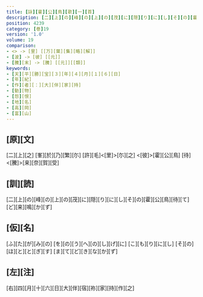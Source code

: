 ```yaml
---
title: [詠][霍][公][鳥][歌][一][首]
description: [二][上][の][峰][の][上][の][茂][に][隠][り][に][し][そ][の][霍][公][鳥][待][て][ど][来][鳴][か][ず]
position: 4239
category: [巻]19
version: '1.0'
volume: 19
comparison:
- <> -> [里] [[万][葉][集][略][解]]
- [波] -> [彼] [[元]]
- [騰][末] -> [騰] [[元]][[類]]
keywords:
- [天][平][勝][宝][３][年][４][月][１][６][日]
- [年][紀]
- [作][者][：][大][伴][家][持]
- [動][物]
- [怨][恨]
- [地][名]
- [高][岡]
- [富][山]
---
```


## [原][文]

[二][上][之] [峯][於][乃][繁][尓] [許][毛]<[里]>[尓][之] <[彼]>[霍][公][鳥] [待]<[騰]>[来][奈][賀][受]

## [訓][読]

[二][上][の][峰][の][上][の][茂][に][隠][り][に][し][そ][の][霍][公][鳥][待][て][ど][来][鳴][か][ず]

## [仮][名]

[ふ][た][が][み][の] [を][の][う][へ][の][し][げ][に] [こ][も][り][に][し] [そ][の][ほ][と][と][ぎ][す] [ま][て][ど][き][な][か][ず]

## [左][注]

[右][四][月][十][六][日][大][伴][宿][祢][家][持][作][之]
